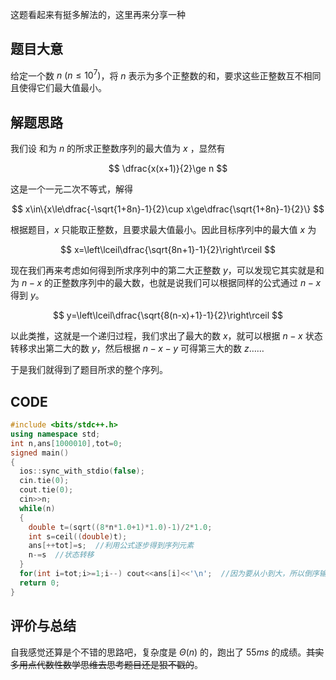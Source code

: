 这题看起来有挺多解法的，这里再来分享一种

## 题目大意

给定一个数 $n\ (n\le10^7)$，将 $n$ 表示为多个正整数的和，要求这些正整数互不相同且使得它们最大值最小。

## 解题思路


我们设 和为 $n$ 的所求正整数序列的最大值为 $x$ ，显然有 

$$
\dfrac{x(x+1)}{2}\ge n
$$

这是一个一元二次不等式，解得

$$
x\in\{x\le\dfrac{-\sqrt{1+8n}-1}{2}\cup x\ge\dfrac{\sqrt{1+8n}-1}{2}\}
$$

根据题目，$x$ 只能取正整数，且要求最大值最小。因此目标序列中的最大值 $x$ 为

$$
x=\left\lceil\dfrac{\sqrt{8n+1}-1}{2}\right\rceil
$$

现在我们再来考虑如何得到所求序列中的第二大正整数 $y$，可以发现它其实就是和为 $n-x$ 的正整数序列中的最大数，也就是说我们可以根据同样的公式通过 $n-x$ 得到 $y$。

$$
y=\left\lceil\dfrac{\sqrt{8(n-x)+1}-1}{2}\right\rceil
$$

以此类推，这就是一个递归过程，我们求出了最大的数 $x$，就可以根据 $n-x$ 状态转移求出第二大的数 $y$，然后根据 $n-x-y$ 可得第三大的数 $z$……

于是我们就得到了题目所求的整个序列。

## CODE

```cpp
#include <bits/stdc++.h>
using namespace std;
int n,ans[1000010],tot=0;
signed main()
{
  ios::sync_with_stdio(false);
  cin.tie(0);
  cout.tie(0);
  cin>>n;
  while(n)
  {
    double t=(sqrt((8*n*1.0+1)*1.0)-1)/2*1.0;
    int s=ceil((double)t);
    ans[++tot]=s;  //利用公式逐步得到序列元素
    n-=s  //状态转移
  }
  for(int i=tot;i>=1;i--) cout<<ans[i]<<'\n';  //因为要从小到大，所以倒序输出
  return 0;
}
```

## 评价与总结

自我感觉还算是个不错的思路吧，复杂度是 $\Theta(n)$ 的，跑出了 $55ms$ 的成绩。~~其实多用点代数性数学思维去思考题目还是狠不戳的~~。
